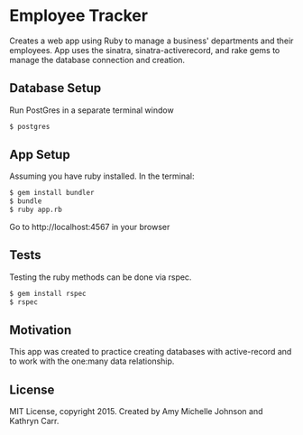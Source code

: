 Employee Tracker
==========

Creates a web app using Ruby to manage a business' departments and their employees. App uses the sinatra, sinatra-activerecord, and rake gems to manage the database connection and creation.

Database Setup
--------------
Run PostGres in a separate terminal window
```sh
$ postgres
```
App Setup
----------

Assuming you have ruby installed. In the terminal:
```sh
$ gem install bundler
$ bundle
$ ruby app.rb
```

Go to http://localhost:4567 in your browser

Tests
-----

Testing the ruby methods can be done via rspec.

```sh
$ gem install rspec
$ rspec
```
Motivation
---------

This app was created to practice creating databases with active-record and to work with the one:many data relationship.

License
-------

MIT License, copyright 2015. Created by Amy Michelle Johnson and Kathryn Carr.
